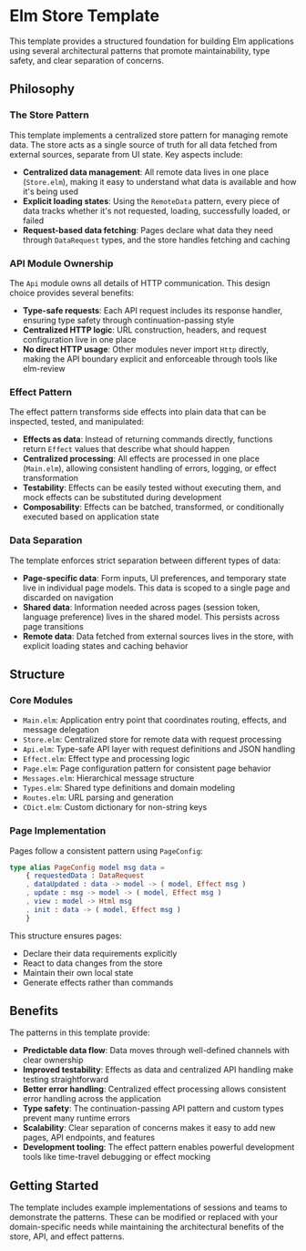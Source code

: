 # Elm Store Template

This template provides a structured foundation for building Elm applications using several architectural patterns that promote maintainability, type safety, and clear separation of concerns.

## Philosophy

### The Store Pattern

This template implements a centralized store pattern for managing remote data. The store acts as a single source of truth for all data fetched from external sources, separate from UI state. Key aspects include:

- **Centralized data management**: All remote data lives in one place (`Store.elm`), making it easy to understand what data is available and how it's being used
- **Explicit loading states**: Using the `RemoteData` pattern, every piece of data tracks whether it's not requested, loading, successfully loaded, or failed
- **Request-based data fetching**: Pages declare what data they need through `DataRequest` types, and the store handles fetching and caching

### API Module Ownership

The `Api` module owns all details of HTTP communication. This design choice provides several benefits:

- **Type-safe requests**: Each API request includes its response handler, ensuring type safety through continuation-passing style
- **Centralized HTTP logic**: URL construction, headers, and request configuration live in one place
- **No direct HTTP usage**: Other modules never import `Http` directly, making the API boundary explicit and enforceable through tools like elm-review

### Effect Pattern

The effect pattern transforms side effects into plain data that can be inspected, tested, and manipulated:

- **Effects as data**: Instead of returning commands directly, functions return `Effect` values that describe what should happen
- **Centralized processing**: All effects are processed in one place (`Main.elm`), allowing consistent handling of errors, logging, or effect transformation
- **Testability**: Effects can be easily tested without executing them, and mock effects can be substituted during development
- **Composability**: Effects can be batched, transformed, or conditionally executed based on application state

### Data Separation

The template enforces strict separation between different types of data:

- **Page-specific data**: Form inputs, UI preferences, and temporary state live in individual page models. This data is scoped to a single page and discarded on navigation
- **Shared data**: Information needed across pages (session token, language preference) lives in the shared model. This persists across page transitions
- **Remote data**: Data fetched from external sources lives in the store, with explicit loading states and caching behavior

## Structure

### Core Modules

- `Main.elm`: Application entry point that coordinates routing, effects, and message delegation
- `Store.elm`: Centralized store for remote data with request processing
- `Api.elm`: Type-safe API layer with request definitions and JSON handling
- `Effect.elm`: Effect type and processing logic
- `Page.elm`: Page configuration pattern for consistent page behavior
- `Messages.elm`: Hierarchical message structure
- `Types.elm`: Shared type definitions and domain modeling
- `Routes.elm`: URL parsing and generation
- `CDict.elm`: Custom dictionary for non-string keys

### Page Implementation

Pages follow a consistent pattern using `PageConfig`:

```elm
type alias PageConfig model msg data =
    { requestedData : DataRequest
    , dataUpdated : data -> model -> ( model, Effect msg )
    , update : msg -> model -> ( model, Effect msg )
    , view : model -> Html msg
    , init : data -> ( model, Effect msg )
    }
```

This structure ensures pages:
- Declare their data requirements explicitly
- React to data changes from the store
- Maintain their own local state
- Generate effects rather than commands

## Benefits

The patterns in this template provide:

- **Predictable data flow**: Data moves through well-defined channels with clear ownership
- **Improved testability**: Effects as data and centralized API handling make testing straightforward
- **Better error handling**: Centralized effect processing allows consistent error handling across the application
- **Type safety**: The continuation-passing API pattern and custom types prevent many runtime errors
- **Scalability**: Clear separation of concerns makes it easy to add new pages, API endpoints, and features
- **Development tooling**: The effect pattern enables powerful development tools like time-travel debugging or effect mocking

## Getting Started

The template includes example implementations of sessions and teams to demonstrate the patterns. These can be modified or replaced with your domain-specific needs while maintaining the architectural benefits of the store, API, and effect patterns.